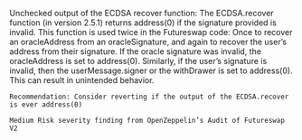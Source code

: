 Unchecked output of the ECDSA recover function: The ECDSA.recover function (in version 2.5.1) returns address(0) if the signature provided is invalid. This function is used twice in the Futureswap code: Once to recover an oracleAddress from an oracleSignature, and again to recover the user’s address from their signature. If the oracle signature was invalid, the oracleAddress is set to address(0). Similarly, if the user’s signature is invalid, then the userMessage.signer or the withDrawer is set to address(0). This can result in unintended behavior.

    Recommendation: Consider reverting if the output of the ECDSA.recover is ever address(0)

    Medium Risk severity finding from OpenZeppelin’s Audit of Futureswap V2